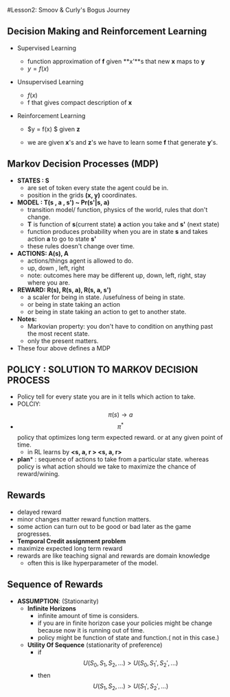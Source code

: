 #Lesson2: Smoov & Curly's Bogus Journey

## Decision  Making and Reinforcement Learning

- Supervised Learning
  - function approximation  of **f** given **x'**s that new **x** maps to **y**
  - $y = f(x)$ 
- Unsupervised Learning

  - $f(x)$
  - f that gives compact description of **x** 
- Reinforcement Learning

  - $y = f(x) $ given **z**

  - we are given **x**'s and **z**'s we have to learn some **f** that generate **y**'s.

## Markov Decision Processes (MDP)

- **STATES : S**  
  - are set of token every state the agent could be in.
  - position in the grids **(x, y)** coordinates.
- **MODEL : T(s , a , s') ~ Pr(s'|s, a)**
  - transition model/ function, physics of the world, rules that don't change.
  - **T** is function of **s**(current state) **a** action you take and **s'** (next state)
  - function produces probability when you are in state **s** and takes action **a** to go to state **s'**
  - these rules doesn't change over time.
- **ACTIONS: A(s), A**
  - actions/things agent is allowed to do.
  - up, down , left, right
  - note: outcomes here may be different up, down, left, right, stay where you are.
- **REWARD: R(s), R(s, a), R(s, a, s')**
  - a scaler for being in state. /usefulness of being in state.
  - or being in state taking an action
  - or being in state taking an action to get to another state.
- **Notes:**
  - Markovian property: you don't have to condition on anything past the most recent state.
  - only the present matters.
- These four above defines  a MDP

## POLICY : SOLUTION TO MARKOV DECISION PROCESS

- Policy  tell for every state you are in it tells which action to take.
- POLCIY: $$\pi(s) \rightarrow a $$
- $$\pi^{*} $$ policy that optimizes long term expected reward. or at any given point of time.
  - in RL learns by **<s, a, r > <s, a, r>** 
- **plan*** : sequence of actions to take from a particular state. whereas policy is what action should we take to maximize the chance of reward/wining.

## Rewards

- delayed reward
- minor changes matter reward function matters.
- some action can turn out to be good or bad later as the game progresses.
- **Temporal Credit assignment problem**
- maximize expected long term reward
- rewards are like teaching signal and rewards are domain knowledge 
  - often this is like hyperparameter of the model.

## Sequence of Rewards

- **ASSUMPTION**: (Stationarity)
  - **Infinite Horizons**
    - infinite amount of time is considers.
    - if you are in finite horizon case your policies might be change because now it is running out of time.
    - policy might be function of state and function.( not in this case.)
  - **Utility Of Sequence** (stationarity of preference)
    - if $$U(S_0, S_1,S_2, ...) > U(S_0, S_1',S_2', ...)​$$
    - then $$U(S_1,S_2, ...) > U(S_1',S_2', ...)$$